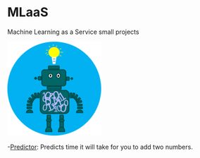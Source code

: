 # MLaaS
Machine Learning as a Service small projects


![alt text](https://github.com/AxelJunes/MLaaS/blob/master/ml.png)

-[Predictor](https://github.com/AxelJunes/MLaaS/tree/master/Predictor):
  Predicts time it will take for you to add two numbers.
